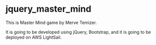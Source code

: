 # jquery_master_mind

This is Master Mind game by Merve Temizer.

It is going to be developed using jQuery, Bootstrap,
and it is going to be deployed on AWS LightSail.


